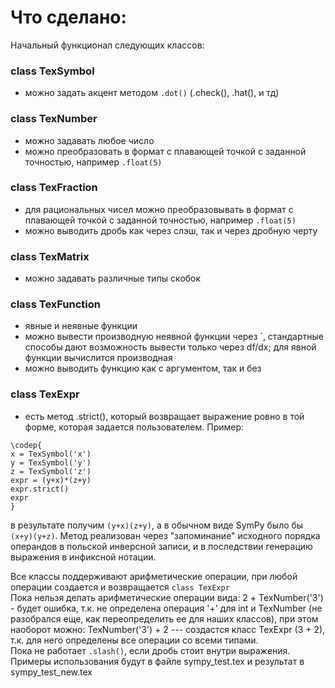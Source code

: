 # Что сделано:
Начальный функционал следующих классов:
### class TexSymbol
+ можно задать акцент методом ```.dot()``` (.check(), .hat(), и тд)
### class TexNumber
+ можно задавать любое число
+ можно преобразовать в формат с плавающей точкой с заданной точностью, например ```.float(5)```
### class TexFraction
+ для рациональных чисел можно преобразовывать в формат с плавающей точкой с заданной точностью, например ```.float(5)```
+ можно выводить дробь как через слэш, так и через дробную черту
### class TexMatrix
+ можно задавать различные типы скобок
### class TexFunction
+ явные и неявные функции
+ можно вывести производную неявной функции через `, стандартные способы дают возможность вывести только через df/dx; 
для явной функции вычислится производная
+ можно выводить функцию как с аргументом, так и без
### class TexExpr
+ есть метод .strict(), который возвращает выражение ровно в той форме, которая задается пользователем.
Пример:
```
\codep{
x = TexSymbol('x')
y = TexSymbol('y')
z = TexSymbol('z')
expr = (y+x)*(z+y)
expr.strict()
expr
}
```
в результате получим ```(y+x)(z+y)```, а в обычном виде SymPy было бы ```(x+y)(y+z)```. Метод реализован через "запоминание" исходного порядка операндов в польской инверсной записи, и в последствии генерацию выражения в инфиксной нотации.

Все классы поддерживают арифметические операции, при любой операции создается и возвращается ```class TexExpr``` \
Пока нельзя делать арифметические операции вида: 2 + TexNumber('3') - будет ошибка, т.к. не определена операция '+' для int и TexNumber (не разобрался еще, как переопределить ее для наших классов), при этом наоборот можно: TexNumber('3') + 2 --- создастся класс TexExpr (3 + 2), т.к. для него определены все операции со всеми типами. \
Пока не работает ```.slash()```, если дробь стоит внутри выражения. \
Примеры использования будут в файле sympy_test.tex и результат в sympy_test_new.tex
